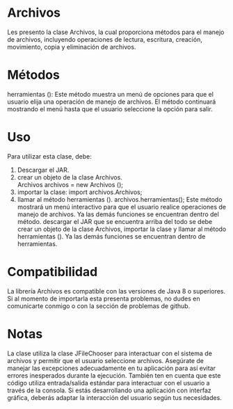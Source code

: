 # Archivos
Les presento la clase Archivos, la cual proporciona métodos para el manejo de archivos, incluyendo operaciones de lectura, escritura, creación, movimiento, copia y eliminación de archivos.

# Métodos
herramientas ():
Este método muestra un menú de opciones para que el usuario elija una operación de manejo de archivos. El método continuará mostrando el menú hasta que el usuario seleccione la opción para salir.

# Uso
Para utilizar esta clase, debe:
1.	Descargar el JAR.
2.	crear un objeto de la clase Archivos.  
     Archivos archivos = new Archivos ();
4.	importar la clase:
 import archivos.Archivos;
5.	llamar al método herramientas ().
     archivos.herramientas();
Este método mostrará un menú interactivo para que el usuario realice operaciones de manejo de archivos. Ya las demás funciones se encuentran dentro del método.
 descargar el JAR que se encuentra arriba del todo se debe crear un objeto de la clase Archivos, importar la clase y llamar al método herramientas (). Ya las demás funciones se encuentran dentro de herramientas.

# Compatibilidad
La librería Archivos es compatible con las versiones de Java 8 o superiores. 
Si al momento de importarla esta presenta problemas, no dudes en comunicarte conmigo o con la sección de problemas de github.

# Notas
La clase utiliza la clase JFileChooser para interactuar con el sistema de archivos y permitir que el usuario seleccione archivos. Asegúrate de manejar las excepciones adecuadamente en tu aplicación para así evitar errores inesperados durante la ejecución.
También ten en cuenta que este código utiliza entrada/salida estándar para interactuar con el usuario a través de la consola. Si estás desarrollando una aplicación con interfaz gráfica, deberás adaptar la interacción del usuario según tus necesidades. 


